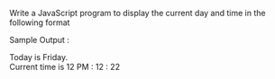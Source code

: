 Write a JavaScript program to display the current day and time in the following format

Sample Output :

<p>
Today is Friday.<br />
Current time is 12 PM : 12 : 22
</p>
